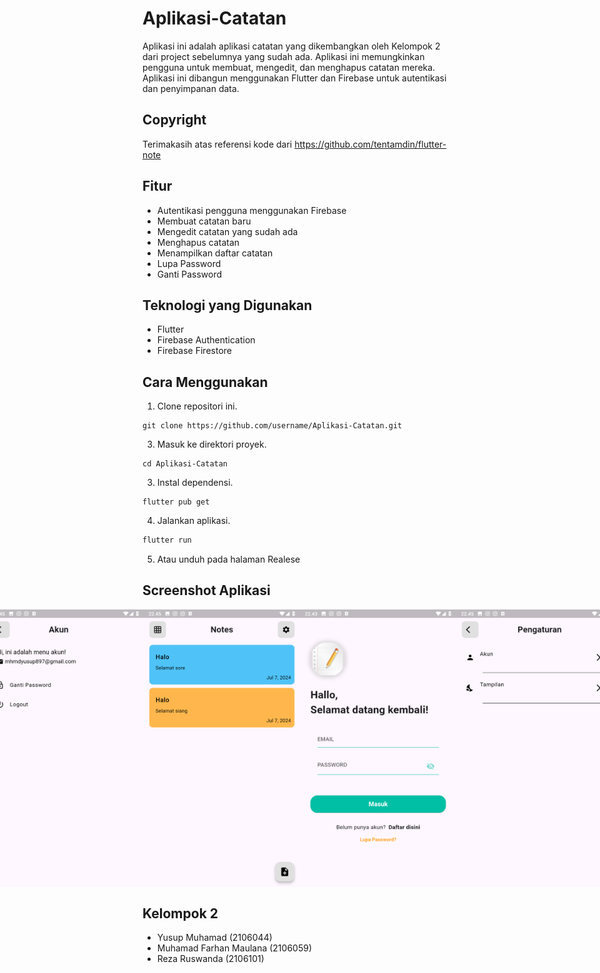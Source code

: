 # Aplikasi-Catatan

Aplikasi ini adalah aplikasi catatan yang dikembangkan oleh Kelompok 2 dari project sebelumnya yang sudah ada. Aplikasi ini memungkinkan pengguna untuk membuat, mengedit, dan menghapus catatan mereka. Aplikasi ini dibangun menggunakan Flutter dan Firebase untuk autentikasi dan penyimpanan data.

## Copyright
Terimakasih atas referensi kode dari https://github.com/tentamdin/flutter-note

## Fitur
- Autentikasi pengguna menggunakan Firebase
- Membuat catatan baru
- Mengedit catatan yang sudah ada
- Menghapus catatan
- Menampilkan daftar catatan
- Lupa Password
- Ganti Password

## Teknologi yang Digunakan
- Flutter
- Firebase Authentication
- Firebase Firestore

## Cara Menggunakan
1. Clone repositori ini.
```
git clone https://github.com/username/Aplikasi-Catatan.git
```
3. Masuk ke direktori proyek.
```
cd Aplikasi-Catatan
```
3. Instal dependensi.
```
flutter pub get
```
4. Jalankan aplikasi.
```bash
flutter run
```
5. Atau unduh pada halaman Realese

## Screenshot Aplikasi
<div style="display: flex; justify-content: center;">
    <img width="250px" src="assets/mockup/Daftar.png" alt="Tampilan Daftar" />
    <img width="250px" src="assets/mockup/Gridview.png" alt="Tampilan Gridview" />
    <img width="250px" src="assets/mockup/HalamanAkun.png" alt="Tampilan Halaman Utama" />
    <img width="250px" src="assets/mockup/Listview.png" alt="Tampilan List View" />
    <img width="250px" src="assets/mockup/Login.png" alt="Tampilan Login" />
    <img width="250px" src="assets/mockup/Pengaturan.png" alt="Tampilan Pengaturan" />
    <img width="250px" src="assets/mockup/Tambah Catatan.png" alt="Tampilan Tambah Catatan" />
    <img width="250px" src="assets/mockup/Tema.png" alt="Tampilan Pengaturan Tema" />
</div>


## Kelompok 2
- Yusup Muhamad (2106044)
- Muhamad Farhan Maulana (2106059)
- Reza Ruswanda (2106101)
